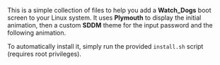 This is a simple collection of files to help you add a **Watch_Dogs** boot screen to your Linux system.
It uses **Plymouth** to display the initial animation, then a custom **SDDM** theme for the input password and the following animation.

To automatically install it, simply run the provided `install.sh` script (requires root privileges).